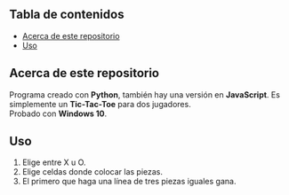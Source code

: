 ## Tabla de contenidos

- [Acerca de este repositorio](#Acerca-de-este-repositorio)
- [Uso](#Uso)

## Acerca de este repositorio

Programa creado con **Python**, también hay una versión en **JavaScript**. Es simplemente un **Tic-Tac-Toe** para dos jugadores.  
Probado con **Windows 10**.

## Uso

1. Elige entre X u O.
2. Elige celdas donde colocar las piezas.
3. El primero que haga una línea de tres piezas iguales gana.
